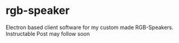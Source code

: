 # rgb-speaker
Electron based client software for my custom made RGB-Speakers. Instructable Post may follow soon
